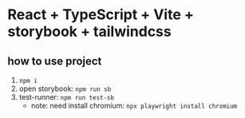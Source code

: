 # React + TypeScript + Vite + storybook + tailwindcss

## how to use project

1. `npm i`
2.  open storybook:  `npm run sb`
3.  test-runner: `npm run test-sb`
    - note: need install chromium:  `npx playwright install chromium`


